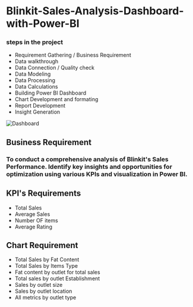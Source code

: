 # Blinkit-Sales-Analysis-Dashboard-with-Power-BI
### steps in the project
 - Requirement Gathering / Business Requirement
 - Data walkthrough
 - Data Connection / Quality check
 - Data Modeling
 - Data Processing
 - Data Calculations
 - Building Power BI Dashboard
 - Chart Development and formating
 - Report Development
 - Insight Generation

![Dashboard](https://github.com/user-attachments/assets/12cc31bd-06c1-4b42-ad77-c5d507ac2910)

## Business Requirement
### To conduct a comprehensive analysis of Blinkit's Sales Performance. Identify key insights and opportunities for optimization using various KPIs and visualization in Power BI.

## KPI's Requirements
 - Total Sales
 - Average Sales
 - Number OF items
 - Average Rating

## Chart Requirement
 - Total Sales by Fat Content
 - Total Sales by Items Type
 - Fat content by outlet for total sales
 - Total sales by outlet Establishment
 - Sales by outlet size
 - Sales by outlet location
 - All metrics by outlet type
